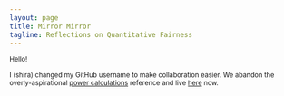```yaml
---
layout: page
title: Mirror Mirror
tagline: Reflections on Quantitative Fairness
---
```


<div class="note" markdown="1">
<small>
Hello!

I (shira) changed my GitHub username to make collaboration easier. We abandon the overly-aspirational [power calculations](http://www.stat.columbia.edu/~gelman/research/published/retropower_final.pdf) reference and live [here](https://shiraamitchell.github.io/fairness/) now.
</small>
</div>
